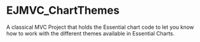 # EJMVC_ChartThemes
A classical MVC Project that holds the Essential chart code to let you know how to work with the different themes available in Essential Charts.
